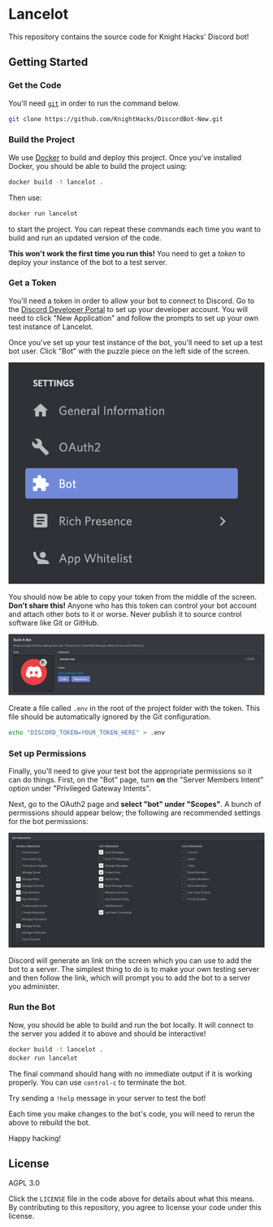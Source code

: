 # Lancelot

This repository contains the source code for Knight Hacks' Discord bot!

## Getting Started

### Get the Code

You'll need [`git`](https://git-scm.com/downloads) in order to run the command
below.

```bash
git clone https://github.com/KnightHacks/DiscordBot-New.git
```

### Build the Project

We use [Docker](https://www.docker.com/get-started) to build and deploy this
project. Once you've installed Docker, you should be able to build the project using:

```bash
docker build -t lancelot .
```

Then use:

```bash
docker run lancelot
```

to start the project. You can repeat these commands each time you want to build
and run an updated version of the code.

**This won't work the first time you run this!** You need to get a _token_ to
deploy your instance of the bot to a test server.

### Get a Token

You'll need a token in order to allow your bot to connect to Discord. Go to the
[Discord Developer Portal](https://discord.com/developers) to set up your
developer account. You will need to click "New Application" and follow the
prompts to set up your own test instance of Lancelot.

Once you've set up your test instance of the bot, you'll need to set up a test
bot user. Click "Bot" with the puzzle piece on the left side of the screen.

![sidebar](./docs/bot-sidebar.png)

You should now be able to copy your token from the middle of the screen.
**Don't share this!** Anyone who has this token can control your bot account
and attach other bots to it or worse. Never publish it to source control
software like Git or GitHub.

![build-a-bot](./docs/build-a-bot.png)

Create a file called `.env` in the root of the project folder with the token.
This file should be automatically ignored by the Git configuration.

```bash
echo "DISCORD_TOKEN=YOUR_TOKEN_HERE" > .env
```

### Set up Permissions

Finally, you'll need to give your test bot the appropriate permissions so it
can do things. First, on the "Bot" page, turn **on** the "Server Members
Intent" option under "Privileged Gateway Intents".

Next, go to the OAuth2 page and **select "bot" under "Scopes"**. A bunch of
permissions should appear below; the following are recommended settings for the
bot permissions:

![bot-permissions](./docs/bot-permissions.png)

Discord will generate an link on the screen which you can use to add the bot to
a server. The simplest thing to do is to make your own testing server and then
follow the link, which will prompt you to add the bot to a server you
administer.

### Run the Bot

Now, you should be able to build and run the bot locally. It will connect to
the server you added it to above and should be interactive!

```bash
docker build -t lancelot .
docker run lancelot
```

The final command should hang with no immediate output if it is working
properly. You can use `control-c` to terminate the bot.

Try sending a `!help` message in your server to test the bot!

Each time you make changes to the bot's code, you will need to rerun the above
to rebuild the bot.

Happy hacking!

## License

AGPL 3.0

Click the `LICENSE` file in the code above for details about what this means.
By contributing to this repository, you agree to license your code under this
license.
